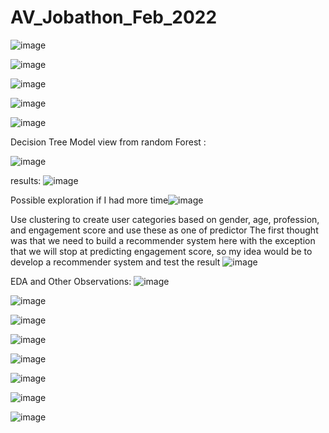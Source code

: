 # AV_Jobathon_Feb_2022

![image](https://user-images.githubusercontent.com/59175345/153953433-63cbc12c-584e-4c10-bea7-ddafda89acbb.png)


![image](https://user-images.githubusercontent.com/59175345/153953615-cedc3516-3dcc-45e9-9c80-3f454a687af4.png)


![image](https://user-images.githubusercontent.com/59175345/153957356-ab807a67-f395-4479-9ea8-550a3efbe5aa.png)



![image](https://user-images.githubusercontent.com/59175345/153957416-7572b655-758f-41b5-a343-dfd15ede6b32.png)


![image](https://user-images.githubusercontent.com/59175345/153957473-b90af42a-6499-499d-b843-a59ab3f9faee.png)

Decision Tree Model view from random Forest :

![image](https://user-images.githubusercontent.com/59175345/153953746-f5361466-8eb1-4951-99bc-1d673a78e02f.png)

results:
![image](https://user-images.githubusercontent.com/59175345/153960460-70aa0eaf-ed18-423b-bc22-bbb795f8dc8f.png)



Possible exploration if I had more time![image](https://user-images.githubusercontent.com/59175345/153953818-aadfe05e-bb6e-43d1-bb71-63c9f9b26ecf.png)

Use clustering to create user categories based on gender, age, profession, and engagement score and use these as one of predictor
The first thought was that we need to build a recommender system here with the exception that we will stop at predicting engagement score, so my idea would be to develop a recommender system and test the result
![image](https://user-images.githubusercontent.com/59175345/153953843-90b712cb-b0ec-4259-8d8f-e97a7e8c365b.png)


EDA and Other Observations:
![image](https://user-images.githubusercontent.com/59175345/153957689-fd8e12b4-48a4-4265-a453-1de219eff9c5.png)

![image](https://user-images.githubusercontent.com/59175345/153957735-aa20169e-88e0-407f-9c21-7a30a8a09b06.png)

![image](https://user-images.githubusercontent.com/59175345/153957869-fbc04f96-aa20-43f7-85bb-0e5112c4cbaa.png)

![image](https://user-images.githubusercontent.com/59175345/153957914-b1e40e2c-aaab-474c-a711-487ee2e1b1bd.png)

![image](https://user-images.githubusercontent.com/59175345/153957977-1863530f-97c0-461c-b346-8f4371448849.png)

![image](https://user-images.githubusercontent.com/59175345/153958036-5603f20e-33ed-4152-a174-cb49451a86d6.png)

![image](https://user-images.githubusercontent.com/59175345/153958081-8447c74f-d9dd-49db-9d47-f16a3f227b56.png)

![image](https://user-images.githubusercontent.com/59175345/153958123-013128a2-a805-434c-ba0f-c46f8e551310.png)











